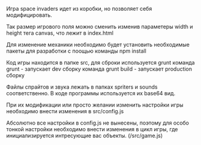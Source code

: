 Игра space invaders идет из коробки, но позволяет себя модифицировать.

Так размер игрового поля можно сменить изменив параметеры width и height тега canvas, что лежит в index.html

Для изменение механики необходимо будет установить необходимые пакеты для разработки с поощью команды
npm install

Код игры находится в папке src, для сброки используется grunt
команда grunt - запускает dev сборку
команда grunt build - запускает production сборку

Файлы спрайтов и звука лежать в папках spriters и sounds соответственно.
В коде программы используется их base64 вид.

При их модификации или просто желании изменить настройки игры необходимо внести изменения в src/config.js

Абсолютно все настройки в config.js не вынесены, поэтому для особо тонкой настройки необходимо внести изменения в цикл игры, где инициализируется интресующие вас объекты. (/src/game.js)
